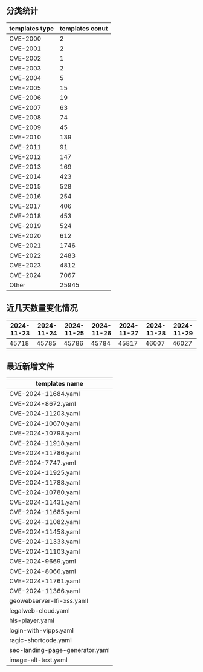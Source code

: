 ## 分类统计
| templates type | templates conut | 
| --- | --- |
| CVE-2000 | 2 |
| CVE-2001 | 2 |
| CVE-2002 | 1 |
| CVE-2003 | 2 |
| CVE-2004 | 5 |
| CVE-2005 | 15 |
| CVE-2006 | 19 |
| CVE-2007 | 63 |
| CVE-2008 | 74 |
| CVE-2009 | 45 |
| CVE-2010 | 139 |
| CVE-2011 | 91 |
| CVE-2012 | 147 |
| CVE-2013 | 169 |
| CVE-2014 | 423 |
| CVE-2015 | 528 |
| CVE-2016 | 254 |
| CVE-2017 | 406 |
| CVE-2018 | 453 |
| CVE-2019 | 524 |
| CVE-2020 | 612 |
| CVE-2021 | 1746 |
| CVE-2022 | 2483 |
| CVE-2023 | 4812 |
| CVE-2024 | 7067 |
| Other | 25945 |
## 近几天数量变化情况
|2024-11-23 | 2024-11-24 | 2024-11-25 | 2024-11-26 | 2024-11-27 | 2024-11-28 | 2024-11-29|
|--- | ------ | ------ | ------ | ------ | ------ | ---|
|45718 | 45785 | 45786 | 45784 | 45817 | 46007 | 46027|
## 最近新增文件
| templates name | 
| --- |
| CVE-2024-11684.yaml |
| CVE-2024-8672.yaml |
| CVE-2024-11203.yaml |
| CVE-2024-10670.yaml |
| CVE-2024-10798.yaml |
| CVE-2024-11918.yaml |
| CVE-2024-11786.yaml |
| CVE-2024-7747.yaml |
| CVE-2024-11925.yaml |
| CVE-2024-11788.yaml |
| CVE-2024-10780.yaml |
| CVE-2024-11431.yaml |
| CVE-2024-11685.yaml |
| CVE-2024-11082.yaml |
| CVE-2024-11458.yaml |
| CVE-2024-11333.yaml |
| CVE-2024-11103.yaml |
| CVE-2024-9669.yaml |
| CVE-2024-8066.yaml |
| CVE-2024-11761.yaml |
| CVE-2024-11366.yaml |
| geowebserver-lfi-xss.yaml |
| legalweb-cloud.yaml |
| hls-player.yaml |
| login-with-vipps.yaml |
| ragic-shortcode.yaml |
| seo-landing-page-generator.yaml |
| image-alt-text.yaml |

